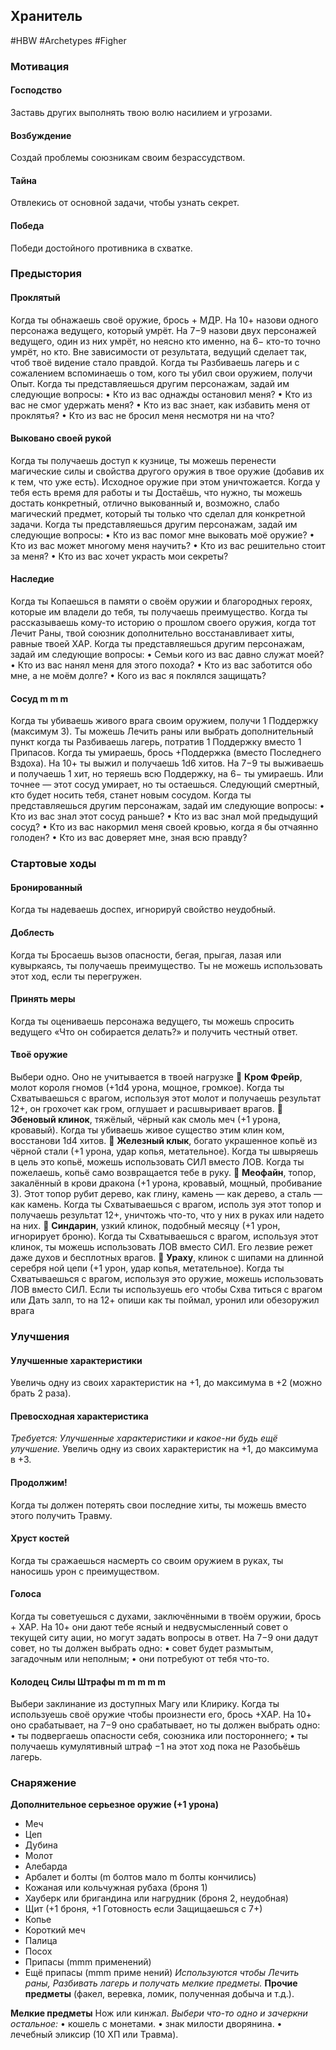 ## **Хранитель**

#HBW #Archetypes #Figher 
### **Мотивация**

#### **Господство** 
Заставь других выполнять твою волю насилием и угрозами. 

#### **Возбуждение**
Создай проблемы союзникам своим безрассудством. 

#### **Тайна** 
Отвлекись от основной задачи, чтобы узнать секрет. 

#### **Победа**
Победи достойного противника в схватке.

### **Предыстория**

#### **Проклятый** 
Когда ты обнажаешь своё оружие, брось + МДР. На 10+ назови одного персонажа ведущего, который умрёт. На 7−9 назови двух персонажей ведущего, один из них умрёт, но неясно кто именно, на 6− кто-то точно умрёт, но кто. Вне зависимости от результата, ведущий сделает так, чтоб твоё видение стало правдой. 
Когда ты Разбиваешь лагерь и с сожалением вспоминаешь о том, кого ты убил свои оружием, получи Опыт. 
Когда ты представляешься другим персонажам, задай им следующие вопросы: 
• Кто из вас однажды остановил меня? 
• Кто из вас не смог удержать меня? 
• Кто из вас знает, как избавить меня от проклятья? 
• Кто из вас не бросил меня несмотря ни на что?

#### **Выковано своей рукой** 
Когда ты получаешь доступ к кузнице, ты можешь перенести магические силы и свойства другого оружия в твое оружие (добавив их к тем, что уже есть). Исходное оружие при этом уничтожается. 
Когда у тебя есть время для работы и ты Достаёшь, что нужно, ты можешь достать конкретный, отлично выкованный и, возможно, слабо магический предмет, который ты только что сделал для конкретной задачи. 
Когда ты представляешься другим персонажам, задай им следующие вопросы: 
• Кто из вас помог мне выковать моё оружие? 
• Кто из вас может многому меня научить? 
• Кто из вас решительно стоит за меня? 
• Кто из вас хочет украсть мои секреты?

#### **Наследие** 
Когда ты Копаешься в памяти о своём оружии и благородных героях, которые им владели до тебя, ты получаешь преимущество. 
Когда ты рассказываешь кому-то историю о прошлом своего оружия, когда тот Лечит Раны, твой союзник дополнительно восстанавливает хиты, равные твоей ХАР. 
Когда ты представляешься другим персонажам, задай им следующие вопросы: 
• Семьи кого из вас давно служат моей? 
• Кто из вас нанял меня для этого похода? 
• Кто из вас заботится обо мне, а не моём долге? 
• Кого из вас я поклялся защищать?

#### **Сосуд** m m m 
Когда ты убиваешь живого врага своим оружием, получи 1 Поддержку (максимум 3). Ты можешь Лечить раны или выбрать дополнительный пункт когда ты Разбиваешь лагерь, потратив 1 Поддержку вместо 1 Припасов. 
Когда ты умираешь, брось +Поддержка (вместо Последнего Вздоха). На 10+ ты выжил и получаешь 1d6 хитов. На 7−9 ты выживаешь и получаешь 1 хит, но теряешь всю Поддержку, на 6− ты умираешь. Или точнее — этот сосуд умирает, но ты остаешься. Следующий смертный, кто будет носить тебя, станет новым сосудом. 
Когда ты представляешься другим персонажам, задай им следующие вопросы: 
• Кто из вас знал этот сосуд раньше? 
• Кто из вас знал мой предыдущий сосуд? 
• Кто из вас накормил меня своей кровью, когда я бы отчаянно голоден? 
• Кто из вас доверяет мне, зная всю правду?

### **Стартовые ходы**

#### **Бронированный** 
Когда ты надеваешь доспех, игнорируй свойство неудобный. 

#### **Доблесть** 
Когда ты Бросаешь вызов опасности, бегая, прыгая, лазая или кувыркаясь, ты получаешь преимущество. Ты не можешь использовать этот ход, если ты перегружен. 

#### **Принять меры** 
Когда ты оцениваешь персонажа ведущего, ты можешь спросить ведущего «Что он собирается делать?» и получить честный ответ.

#### **Твоё оружие** 
Выбери одно. Оно не учитывается в твоей нагрузке 
 **Кром Фрейр**, молот короля гномов (+1d4 урона, мощное, громкое). Когда ты Схватываешься с врагом, используя этот молот и получаешь результат 12+, он грохочет как гром, оглушает и расшвыривает врагов. 
 **Эбеновый клинок**, тяжёлый, чёрный как смоль меч (+1 урона, кровавый). Когда ты убиваешь живое существо этим клин ком, восстанови 1d4 хитов. 
 **Железный клык**, богато украшенное копьё из чёрной стали (+1 урона, удар копья, метательное). Когда ты швыряешь в цель это копьё, можешь использовать СИЛ вместо ЛОВ. Когда ты пожелаешь, копьё само возвращается тебе в руку. 
 **Меофайн**, топор, закалённый в крови дракона (+1 урона, кровавый, мощный, пробивание 3). Этот топор рубит дерево, как глину, камень — как дерево, а сталь — как камень. Когда ты Схватываешься с врагом, исполь зуя этот топор и получаешь результат 12+, уничтожь что-то, что у них в руках или надето на них. 
 **Синдарин**, узкий клинок, подобный месяцу (+1 урон, игнорирует броню). Когда ты Схватываешься с врагом, используя этот клинок, ты можешь использовать ЛОВ вместо СИЛ. Его лезвие режет даже духов и бесплотных врагов. 
 **Ураху**, клинок с шипами на длинной серебря ной цепи (+1 урон, удар копья, метательное). Когда ты Схватываешься с врагом, используя это оружие, можешь использовать ЛОВ вместо СИЛ. Если ты используешь его чтобы Схва титься с врагом или Дать залп, то на 12+ опиши как ты поймал, уронил или обезоружил врага

### **Улучшения**

#### **Улучшенные характеристики** 
Увеличь одну из своих характеристик на +1, до максимума в +2 (можно брать 2 раза).

#### **Превосходная характеристика** 
*Требуется: Улучшенные характеристики и какое-ни будь ещё улучшение.* 
Увеличь одну из своих характеристик на +1, до максимума в +3.

#### **Продолжим!** 
Когда ты должен потерять свои последние хиты, ты можешь вместо этого получить Травму. 

#### **Хруст костей** 
Когда ты сражаешься насмерть со своим оружием в руках, ты наносишь урон с преимуществом.

#### **Голоса** 
Когда ты советуешься с духами, заключёнными в твоём оружии, брось + ХАР. На 10+ они дают тебе ясный и недвусмысленный совет о текущей ситу ации, но могут задать вопросы в ответ. На 7−9 они дадут совет, но ты должен выбрать одно: 
• совет будет размытым, загадочным или неполным; 
• они потребуют от тебя что-то.

#### **Колодец Силы** Штрафы m m m m m 
Выбери заклинание из доступных Магу или Клирику. 
Когда ты используешь своё оружие чтобы произнести его, брось +ХАР. На 10+ оно срабатывает, на 7−9 оно срабатывает, но ты должен выбрать одно: 
• ты подвергаешь опасности себя, союзника или постороннего; 
• ты получаешь кумулятивный штраф −1 на этот ход пока не Разобьёшь лагерь.

### **Снаряжение**

**Дополнительное серьезное оружие (+1 урона)** 
- Меч 
- Цеп 
- Дубина 
- Молот 
- Алебарда 
- Арбалет и болты (m болтов мало m болты кончились) 
- Кожаная или кольчужная рубаха (броня 1) 
- Хауберк или бригандина или нагрудник (броня 2, неудобная) 
- Щит (+1 броня, +1 Готовность если Защищаешься с 7+) 
- Копье 
- Короткий меч 
- Палица 
- Посох
- Припасы (mmm применений) 
- Ещё припасы (mmm приме нений)
*Используются чтобы Лечить раны, Разбивать лагерь и получать мелкие предметы.*
**Прочие предметы** (факел, веревка, ломик, полученная добыча и т.д.).

**Мелкие предметы**
Нож или кинжал. 
*Выбери что-то одно и зачеркни остальное:* 
• кошель с монетами. 
• знак милости дворянина. 
• лечебный эликсир (10 ХП или Травма).